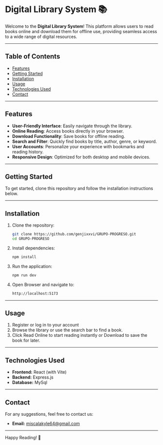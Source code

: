 # Digital Library System 📚  

Welcome to the **Digital Library System**! This platform allows users to read books online and download them for offline use, providing seamless access to a wide range of digital resources.

---

## Table of Contents
- [Features](#features)
- [Getting Started](#getting-started)
- [Installation](#installation)
- [Usage](#usage)
- [Technologies Used](#technologies-used)
- [Contact](#contact)

---

## Features  
- **User-Friendly Interface**: Easily navigate through the library.  
- **Online Reading**: Access books directly in your browser.  
- **Download Functionality**: Save books for offline reading.  
- **Search and Filter**: Quickly find books by title, author, genre, or keyword.  
- **User Accounts**: Personalize your experience with bookmarks and reading history.  
- **Responsive Design**: Optimized for both desktop and mobile devices.  

---

## Getting Started  

To get started, clone this repository and follow the installation instructions below.

---

## Installation  

1. Clone the repository:  
   ```bash
   git clone https://github.com/genjixxvi/GRUPO-PROGRESO.git
   cd GRUPO-PROGRESO
   ```
2. Install dependencies:
   ```bash
   npm install
   ```
3. Run the application:
   ```bash
   npm run dev
   ```
4. Open Browser and navigate to:
   ```bash
   http://localhost:5173
   ```

---

## Usage
1. Register or log in to your account
2. Browse the library or use the search bar to find a book.
3. Click Read Online to start reading instantly or Download to save the book for later.

---

## Technologies Used
 - **Frontend:** React (with Vite)
 - **Backend:** Express.js
 - **Database:** MySql

---

## Contact
For any suggestions, feel free to contact us:
 - **Email:** miscalakyle64@gmail.com

---

Happy Reading! 📖